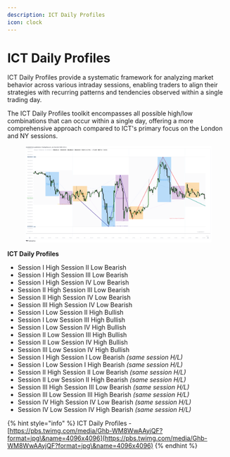 ```yaml
---
description: ICT Daily Profiles
icon: clock
---
```


# ICT Daily Profiles

ICT Daily Profiles provide a systematic framework for analyzing market behavior across various intraday sessions, enabling traders to align their strategies with recurring patterns and tendencies observed within a single trading day.

The ICT Daily Profiles toolkit encompasses all possible high/low combinations that can occur within a single day, offering a more comprehensive approach compared to ICT's primary focus on the London and NY sessions.

<figure><img src="../../.gitbook/assets/docs-dp-003.png" alt=""><figcaption></figcaption></figure>

**ICT Daily Profiles**

* Session I High Session II Low Bearish
* Session I High Session III Low Bearish
* Session I High Session IV Low Bearish
* Session II High Session III Low Bearish
* Session II High Session IV Low Bearish
* Session III High Session IV Low Bearish
* Session I Low Session II High Bullish
* Session I Low Session III High Bullish
* Session I Low Session IV High Bullish
* Session II Low Session III High Bullish
* Session II Low Session IV High Bullish
* Session III Low Session IV High Bullish
* Session I High Session I Low Bearish _(same session H/L)_
* Session I Low Session I High Bearish _(same session H/L)_
* Session II High Session II Low Bearish _(same session H/L)_
* Session II Low Session II High Bearish _(same session H/L)_
* Session III High Session III Low Bearish _(same session H/L)_
* Session III Low Session III High Bearish _(same session H/L)_
* Session IV High Session IV Low Bearish _(same session H/L)_
* Session IV Low Session IV High Bearish _(same session H/L)_

{% hint style="info" %}
ICT Daily Profiles - [https://pbs.twimg.com/media/Ghb-WM8WwAAyjQF?format=jpg\&name=4096x4096](https://pbs.twimg.com/media/Ghb-WM8WwAAyjQF?format=jpg\&name=4096x4096)
{% endhint %}

